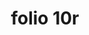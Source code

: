 ---
layout: edition
title: folio 10r
manuscript: Florence, Biblioteca Marucelliana, Carte Rajna XIX.15
sigla: R
iip: r010r.tif
milestone: 19
---